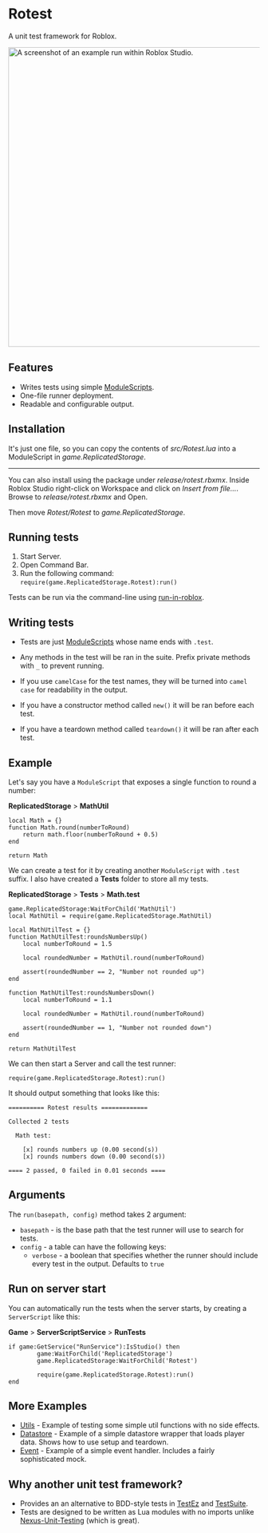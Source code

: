 # Rotest

A unit test framework for Roblox.

<img
    src="https://user-images.githubusercontent.com/1080552/115104581-ca23f200-9f9c-11eb-91c5-eeffa549f4fc.png"
    alt="A screenshot of an example run within Roblox Studio."
    width="600">

## Features

* Writes tests using simple [ModuleScripts](https://developer.roblox.com/en-us/api-reference/class/ModuleScript).
* One-file runner deployment.
* Readable and configurable output.

## Installation

It's just one file, so you can copy the contents of *src/Rotest.lua* into a ModuleScript in *game.ReplicatedStorage*.

---

You can also install using the package under *release/rotest.rbxmx*. Inside Roblox Studio right-click on Workspace and click on *Insert from file…*. Browse to *release/rotest.rbxmx* and Open.

Then move *Rotest/Rotest* to *game.ReplicatedStorage*.

## Running tests

1. Start Server.
2. Open Command Bar.
3. Run the following command: ```require(game.ReplicatedStorage.Rotest):run()```

Tests can be run via the command-line using [run-in-roblox](https://github.com/rojo-rbx/run-in-roblox).

## Writing tests

* Tests are just [ModuleScripts](https://developer.roblox.com/en-us/api-reference/class/ModuleScript) whose name ends with `.test`.

* Any methods in the test will be ran in the suite. Prefix private methods with ` _ ` to prevent running.

* If you use `camelCase` for the test names, they will be turned into `camel case` for readability in the output.

* If you have a constructor method called `new()` it will be ran before each test.

* If you have a teardown method called `teardown()` it will be ran after each test.

## Example

Let's say you have a `ModuleScript` that exposes a single function to round a number:

**ReplicatedStorage** > **MathUtil**

```
local Math = {}
function Math.round(numberToRound)
    return math.floor(numberToRound + 0.5)
end

return Math
```

We can create a test for it by creating another `ModuleScript` with  `.test` suffix. I also have created a **Tests** folder to store all my tests.

**ReplicatedStorage** > **Tests** > **Math.test**

```
game.ReplicatedStorage:WaitForChild('MathUtil')
local MathUtil = require(game.ReplicatedStorage.MathUtil)

local MathUtilTest = {}
function MathUtilTest:roundsNumbersUp()
	local numberToRound = 1.5

	local roundedNumber = MathUtil.round(numberToRound)

	assert(roundedNumber == 2, "Number not rounded up")
end

function MathUtilTest:roundsNumbersDown()
	local numberToRound = 1.1

	local roundedNumber = MathUtil.round(numberToRound)

	assert(roundedNumber == 1, "Number not rounded down")
end

return MathUtilTest
```

We can then start a Server and call the test runner:

`require(game.ReplicatedStorage.Rotest):run()`

It should output something that looks like this:

```
========== Rotest results =============

Collected 2 tests

  Math test:

    [x] rounds numbers up (0.00 second(s))
    [x] rounds numbers down (0.00 second(s))

==== 2 passed, 0 failed in 0.01 seconds ====
```

## Arguments

The `run(basepath, config)` method takes 2 argument:

* `basepath` - is the base path that the test runner will use to search for tests.
* `config` - a table can have the following keys:
  * `verbose` - a boolean that specifies whether the runner should include every test in the output. Defaults to `true`

## Run on server start

You can automatically run the tests when the server starts, by creating a `ServerScript` like this:

**Game** > **ServerScriptService** > **RunTests**
```
if game:GetService("RunService"):IsStudio() then
        game:WaitForChild('ReplicatedStorage')
        game.ReplicatedStorage:WaitForChild('Rotest')

        require(game.ReplicatedStorage.Rotest):run()
end
```

## More Examples

* [Utils](./examples/Utils) - Example of testing some simple util functions with no side effects.
* [Datastore](./examples/Datastore) - Example of a simple datastore wrapper that loads player data. Shows how to use setup and teardown.
* [Event](./examples/Event) - Example of a simple event handler. Includes a fairly sophisticated mock.

## Why another unit test framework?

* Provides an an alternative to BDD-style tests in [TestEz](https://github.com/Roblox/testez) and [TestSuite](https://devforum.roblox.com/t/testsuite-description/278580).
* Tests are designed to be written as Lua modules with no imports unlike [Nexus-Unit-Testing](https://github.com/TheNexusAvenger/Nexus-Unit-Testing) (which is great).
